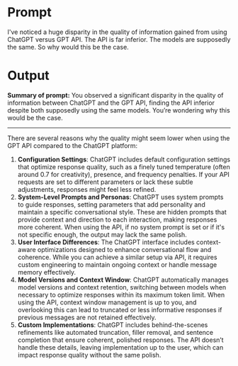 # Prompt

I've noticed a huge disparity in the quality of information gained from using ChatGPT versus GPT API. The API is far inferior. The models are supposedly the same. So why would this be the case.

# Output

**Summary of prompt:** You observed a significant disparity in the quality of information between ChatGPT and the GPT API, finding the API inferior despite both supposedly using the same models. You’re wondering why this would be the case.

---

There are several reasons why the quality might seem lower when using the GPT API compared to the ChatGPT platform:

1. **Configuration Settings**: ChatGPT includes default configuration settings that optimize response quality, such as a finely tuned temperature (often around 0.7 for creativity), presence, and frequency penalties. If your API requests are set to different parameters or lack these subtle adjustments, responses might feel less refined.
2. **System-Level Prompts and Personas**: ChatGPT uses system prompts to guide responses, setting parameters that add personality and maintain a specific conversational style. These are hidden prompts that provide context and direction to each interaction, making responses more coherent. When using the API, if no system prompt is set or if it's not specific enough, the output may lack the same polish.
3. **User Interface Differences**: The ChatGPT interface includes context-aware optimizations designed to enhance conversational flow and coherence. While you can achieve a similar setup via API, it requires custom engineering to maintain ongoing context or handle message memory effectively.
4. **Model Versions and Context Window**: ChatGPT automatically manages model versions and context retention, switching between models when necessary to optimize responses within its maximum token limit. When using the API, context window management is up to you, and overlooking this can lead to truncated or less informative responses if previous messages are not retained effectively.
5. **Custom Implementations**: ChatGPT includes behind-the-scenes refinements like automated truncation, filler removal, and sentence completion that ensure coherent, polished responses. The API doesn’t handle these details, leaving implementation up to the user, which can impact response quality without the same polish.

&#x20;
